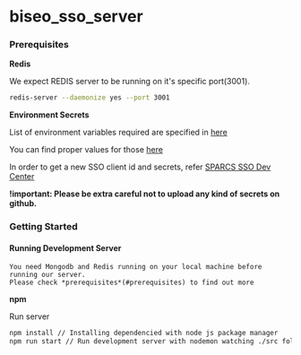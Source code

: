 # biseo_sso_server

### Prerequisites

**Redis**

We expect REDIS server to be running on it's specific port\(3001\).
```bash
redis-server --daemonize yes --port 3001
```

**Environment Secrets**

List of environment variables required are specified in [here](https://github.com/sparcs-kaist/biseo_backend/blob/master/config/.env.example)

You can find proper values for those [here](https://wiki.sparcs.org/w/index.php/%EC%8A%A4%EB%B9%84%EC%84%9C)

In order to get a new SSO client id and secrets, refer [SPARCS SSO Dev Center](https://sparcssso.kaist.ac.kr/dev/main/)

**!important: Please be extra careful not to upload any kind of secrets on github.**

### Getting Started

#### Running Development Server

```text
You need Mongodb and Redis running on your local machine before running our server.
Please check *prerequisites*(#prerequisites) to find out more
```

**npm**

Run server

```bash
npm install // Installing dependencied with node js package manager
npm run start // Run development server with nodemon watching ./src folder
```
